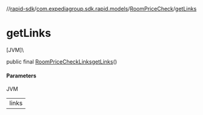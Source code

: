 //[rapid-sdk](../../../index.md)/[com.expediagroup.sdk.rapid.models](../index.md)/[RoomPriceCheck](index.md)/[getLinks](get-links.md)

# getLinks

[JVM]\

public final [RoomPriceCheckLinks](../-room-price-check-links/index.md)[getLinks](get-links.md)()

#### Parameters

JVM

| |
|---|
| links |
